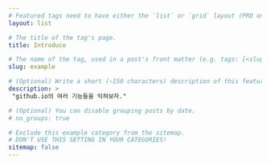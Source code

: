 ```yaml
---
# Featured tags need to have either the `list` or `grid` layout (PRO only).
layout: list

# The title of the tag's page.
title: Introduce

# The name of the tag, used in a post's front matter (e.g. tags: [<slug>]).
slug: example

# (Optional) Write a short (~150 characters) description of this featured tag.
description: >
 "github.io의 여러 기능들을 익혀보자."

# (Optional) You can disable grouping posts by date.
# no_groups: true

# Exclude this example category from the sitemap.
# DON'T USE THIS SETTING IN YOUR CATEGORIES!
sitemap: false
---
```


